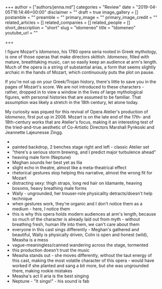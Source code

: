 +++
author = ["authors/jenna.md"]
categories = "Review"
date = "2019-04-05T16:14:46+00:00"
disclaimer = ""
draft = true
image_gallery = []
postamble = ""
preamble = ""
primary_image = ""
primary_image_credit = ""
related_articles = []
related_companies = []
related_people = []
short_description = "short"
slug = "idomeneo"
title = "Idomeneo"
youtube_url = ""

+++

I figure Mozart's _Idomeneo_, his 1780 opera seria rooted in Greek mythology, is one of those operas that make directors skittish. _Idomeneo_, filled with mature, breathtaking music, can so easily keep an audience at arm's length. Much of the opera is a string of substantial arias, a form that seems slightly archaic in the hands of Mozart, which continuously puts the plot on pause. 

If you're not up on your Greek/Trojan history, there's little to save you in the pages of Mozart's score. We are not introduced to these characters - rather, dropped in to view a window in the lives of large mythological figures, with personal histories that are assumed to be familiar. That assumption was likely a stretch in the 18th century, let alone today.

My curiosity was piqued for this revival of Opera Atelier's production of _Idomeneo_, first put up in 2008. Mozart is on the late end of the 17th- and 18th-century works that are Atelier's focus, making it an interesting test of the tried-and-true aesthetic of Co-Artistic Directors Marshall Pynkoski and Jeannette Lajeunesse Zingg. 

* 
* painted backdrop, 2 benches stage right and left - classic Atelier set
* "there's a serious storm brewing, and I predict major turbulence ahead"
* heaving male form (Neptune)
* Meghan sounds her best yet as Ilia
* slight echo in theatre, almost like a meta-theatrical effect
* rhetorical gestures stop helping this narrative, almost the wrong fit for Mozart
* distracting sexy: thigh straps, long red hair on Idamante, heaving bosoms, heavy breathing male forms
* Wally - ungrounded, her trouser-role physicality detracts/doesn't help technique
* when gestures work, they're organic and I don't notice them as a medium - here, I notice them
* this is why this opera holds modern audiences at arm's length, because so much of the character is already laid out from myth - without breathing fresh, human life into them, we can't care about them
* everyone in this cast sings differently - Meghan's gathered and beautiful, Wally is physically driven, Colin is open and honest (wild), Measha is a mess
* vague-meaningless/canned wandering across the stage, tormented
* this production doesn't trust the music
* Measha stands out - she moves differently, without the taut energy of this cast, making the most volatile character of this opera - would have worked if she planted and sang a bit more, but she was ungrounded there, making rookie mistakes
* Measha's act II aria is the best singing
* Neptune - "It sings!" - his sound is fab